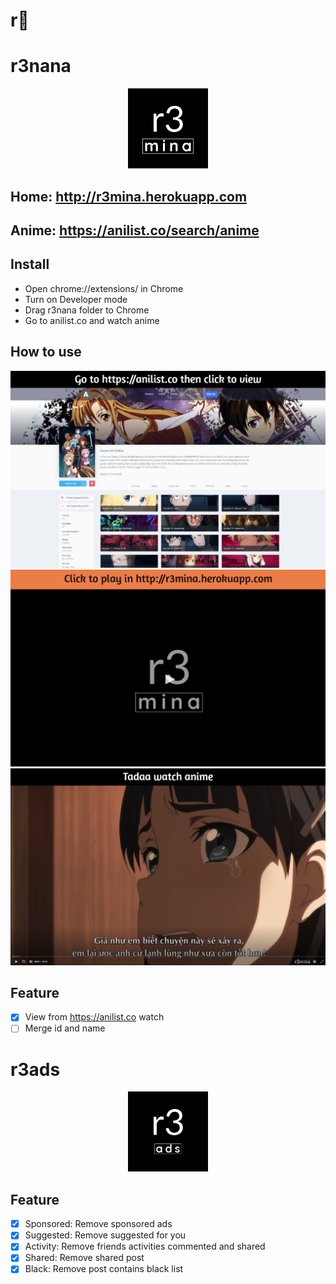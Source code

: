 # r🍌
# r3nana
<!-- ![alt text](image/logo.png "r3nima") -->
<p align="center"><img src="image/logo.png"></p>

## Home: http://r3mina.herokuapp.com

## Anime: https://anilist.co/search/anime

## Install
- Open chrome://extensions/ in Chrome
- Turn on Developer mode
- Drag r3nana folder to Chrome
- Go to anilist.co and watch anime

## How to use
![alt text](image/r3nana_1.png "r3nima")
![alt text](image/r3nana_2.png "r3nima")
![alt text](image/r3nana_3.png "r3nima")

## Feature
- [x] View from https://anilist.co watch
- [ ] Merge id and name

# r3ads
<p align="center"><img src="r3ads/logo.png"></p>

## Feature
- [x] Sponsored: Remove sponsored ads
- [x] Suggested: Remove suggested for you
- [x] Activity: Remove friends activities commented and shared
- [x] Shared: Remove shared post
- [x] Black: Remove post contains black list